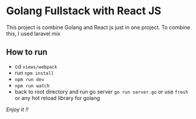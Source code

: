 # Golang Fullstack with React JS #

This project is combine Golang and React js just in one project. To combine this, I used laravel mix

## How to run ##
- cd `views/webpack`
- run `npm install`
- `npm run dev`
- `npm run watch`
- back to root directory and run go server `go run server.go` or use `fresh` or any hot reload library for golang

<i>Enjoy it !!</i>